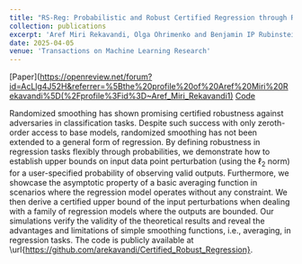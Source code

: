 ```yaml
---
title: "RS-Reg: Probabilistic and Robust Certified Regression through Randomized Smoothing"
collection: publications
excerpt: 'Aref Miri Rekavandi, Olga Ohrimenko and Benjamin IP Rubinstein'
date: 2025-04-05
venue: 'Transactions on Machine Learning Research'
---
```

[Paper](https://openreview.net/forum?id=AcLlg4J52H&referrer=%5Bthe%20profile%20of%20Aref%20Miri%20Rekavandi%5D(%2Fprofile%3Fid%3D~Aref_Miri_Rekavandi1) [Code](https://github.com/arekavandi/Certified_Robust_Regression)

Randomized smoothing has shown promising certified robustness against adversaries in classification tasks. Despite such success with only zeroth-order access to base models, randomized smoothing has not been extended to a general form of regression. By defining robustness in regression tasks flexibly through probabilities, we demonstrate how to establish upper bounds on input data point perturbation (using the $\ell_2$ norm) for a user-specified probability of observing valid outputs. Furthermore, we showcase the asymptotic property of a basic averaging function in scenarios where the regression model operates without any constraint. We then derive a certified upper bound of the input perturbations when dealing with a family of regression models where the outputs are bounded. Our simulations verify the validity of the theoretical results and reveal the advantages and limitations of simple smoothing functions, i.e., averaging, in regression tasks. The code is publicly available at \url{https://github.com/arekavandi/Certified_Robust_Regression}.


